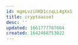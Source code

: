 ```yaml
---
id: mgmLvziGKD1czqLL4gXxS
title: cryptoasset
desc: ''
updated: 1661777787664
created: 1642468753822
---
```


